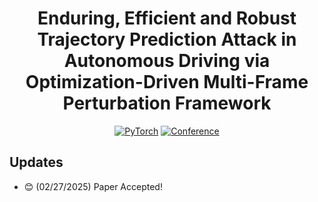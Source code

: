 <div align="center">
  
# Enduring, Efficient and Robust Trajectory Prediction Attack in Autonomous Driving via Optimization-Driven Multi-Frame Perturbation Framework

<a href="https://pytorch.org/get-started/locally/"><img alt="PyTorch" src="https://img.shields.io/badge/PyTorch-ee4c2c?logo=pytorch&logoColor=white"></a>
[![Conference](https://img.shields.io/badge/CVPR-2025-blue)](https://cvpr.thecvf.com/Conferences/2025)
</div>

## Updates

[//]: # (- :satisfied: &#40;12/10/2024&#41; Code Released!)
- :blush: (02/27/2025) Paper Accepted!
